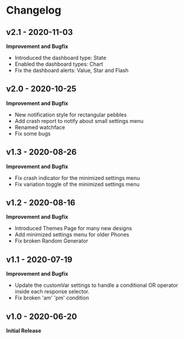 # Changelog

## v2.1 - 2020-11-03
**Improvement and Bugfix**
- Introduced the dashboard type: State
- Enabled the dashboard types: Chart
- Fix the dashboard alerts: Value, Star and Flash

## v2.0 - 2020-10-25
**Improvement and Bugfix**
- New notification style for rectangular pebbles
- Add crash report to notify about small settings menu
- Renamed watchface
- Fix some bugs

## v1.3 - 2020-08-26
**Improvement and Bugfix**
- Fix crash indicator for the minimized settings menu
- Fix variation toggle of the minimized settings menu

## v1.2 - 2020-08-16
**Improvement and Bugfix**
- Introduced Themes Page for many new designs
- Add minimized settings menu for older Phones
- Fix broken Random Generator

## v1.1 - 2020-07-19
**Improvement and Bugfix**
- Update the customVar settings to handle a conditional OR operator inside each response selector.
- Fix broken 'am' 'pm' condition


## v1.0 - 2020-06-20
**Initial Release**
